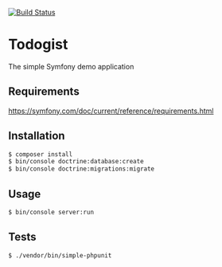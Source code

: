[![Build Status](https://travis-ci.org/pchelk1n/todogist.svg?branch=master)](https://travis-ci.org/pchelk1n/todogist)

Todogist
========================

The simple Symfony demo application

Requirements
------------

https://symfony.com/doc/current/reference/requirements.html

Installation
------------

```bash
$ composer install
$ bin/console doctrine:database:create
$ bin/console doctrine:migrations:migrate
```

Usage
-----

```bash
$ bin/console server:run
```

Tests
-----

```bash
$ ./vendor/bin/simple-phpunit
```
